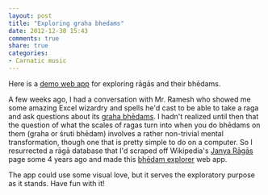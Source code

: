 ```yaml
---
layout: post
title: "Exploring graha bhedams"
date: 2012-12-30 15:43
comments: true
share: true
categories:
- Carnatic music
---
```


Here is a [demo web app] for exploring rāgās and their bhēdams.

A few weeks ago, I had a conversation with Mr. Ramesh who showed me
some amazing Excel wizardry and spells he'd cast to be able to take
a raga and ask questions about its [graha bhēdams]. I hadn't realized
until then that the question of what the scales of ragas turn into 
when you do bhēdams on them (graha or śruti bhēdam) involves a rather
non-trivial mental transformation, though one that is pretty simple 
to do on a computer. So I resurrected a rāgā database that I'd scraped 
off Wikipedia's [Janya Rāgās] page some 4 years ago and made this 
[bhēdam explorer] web app.

The app could use some visual love, but it serves the exploratory
purpose as it stands. Have fun with it!

[graha bhēdams]: http://en.wikipedia.org/wiki/Graha_bhedam
[Janya Rāgās]: http://en.wikipedia.org/wiki/List_of_Janya_Ragas
[bhēdam explorer]: /demos/bhedam
[demo web app]: /demos/bhedam
